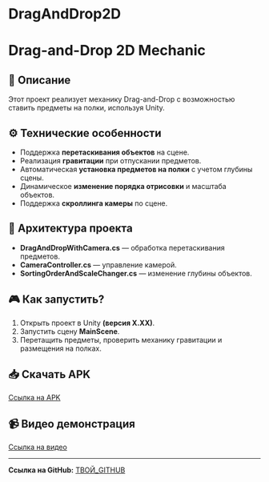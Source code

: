 # DragAndDrop2D

# Drag-and-Drop 2D Mechanic

## 📌 Описание
Этот проект реализует механику Drag-and-Drop с возможностью ставить предметы на полки, используя Unity.  

## ⚙️ Технические особенности
- Поддержка **перетаскивания объектов** на сцене.  
- Реализация **гравитации** при отпускании предметов.  
- Автоматическая **установка предметов на полки** с учетом глубины сцены.  
- Динамическое **изменение порядка отрисовки** и масштаба объектов.  
- Поддержка **скроллинга камеры** по сцене.  

## 📂 Архитектура проекта
- **DragAndDropWithCamera.cs** — обработка перетаскивания предметов.  
- **CameraController.cs** — управление камерой.  
- **SortingOrderAndScaleChanger.cs** — изменение глубины объектов.  

## 🎮 Как запустить?
1. Открыть проект в Unity **(версия X.XX)**.  
2. Запустить сцену **MainScene**.  
3. Перетащить предметы, проверить механику гравитации и размещения на полках.  

## 📥 Скачать APK
[Ссылка на APK](ЗДЕСЬ_БУДЕТ_ССЫЛКА_НА_ЯНДЕКС.ДИСК)  

## 📹 Видео демонстрация
[Ссылка на видео](ЗДЕСЬ_БУДЕТ_ССЫЛКА_НА_ВИДЕО)  

---
**Ссылка на GitHub:** [ТВОЙ_GITHUB](ЗДЕСЬ_ССЫЛКА)
